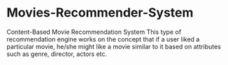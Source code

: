 # Movies-Recommender-System
Content-Based Movie Recommendation System
This type of recommendation engine works on the concept that if a user liked a particular movie, he/she might like a movie similar to it based on attributes such as genre, director, actors etc.

